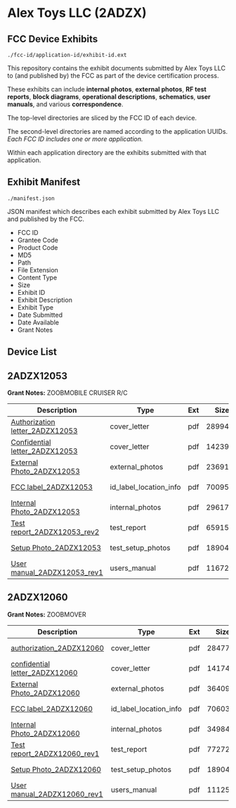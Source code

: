 # Alex Toys LLC (2ADZX)
## FCC Device Exhibits

```
./fcc-id/application-id/exhibit-id.ext
```

This repository contains the exhibit documents submitted by Alex Toys LLC to (and published by) the FCC as part of the device certification process.

These exhibits can include **internal photos**, **external photos**, **RF test reports**, **block diagrams**, **operational descriptions**, **schematics**, **user manuals**, and various **correspondence**.

The top-level directories are sliced by the FCC ID of each device.

The second-level directories are named according to the application UUIDs. *Each FCC ID includes one or more application.*

Within each application directory are the exhibits submitted with that application. 

## Exhibit Manifest

```
./manifest.json
```

JSON manifest which describes each exhibit submitted by Alex Toys LLC and published by the FCC.

- FCC ID
- Grantee Code
- Product Code
- MD5
- Path
- File Extension
- Content Type
- Size
- Exhibit ID
- Exhibit Description
- Exhibit Type
- Date Submitted
- Date Available
- Grant Notes

## Device List
## 2ADZX12053
**Grant Notes:** ZOOBMOBILE CRUISER R/C

| Description | Type | Ext | Size | Submitted | Available |
| ----------- | ---- | --- | ---- | --------- | --------- |
| [Authorization letter_2ADZX12053](2ADZX12053/73b637e2fd22875ace4946607e067604/2619073.pdf) | cover_letter | pdf | 289945 | 2015-05-19 | 2015-05-21 |
| [Confidential letter_2ADZX12053](2ADZX12053/73b637e2fd22875ace4946607e067604/2619074.pdf) | cover_letter | pdf | 142395 | 2015-05-19 | 2015-05-21 |
| [External Photo_2ADZX12053](2ADZX12053/73b637e2fd22875ace4946607e067604/2619075.pdf) | external_photos | pdf | 236912 | 2015-05-19 | 2015-05-21 |
| [FCC label_2ADZX12053](2ADZX12053/73b637e2fd22875ace4946607e067604/2619077.pdf) | id_label_location_info | pdf | 700953 | 2015-05-19 | 2015-05-21 |
| [Internal Photo_2ADZX12053](2ADZX12053/73b637e2fd22875ace4946607e067604/2619076.pdf) | internal_photos | pdf | 296174 | 2015-05-19 | 2015-05-21 |
| [Test report_2ADZX12053_rev2](2ADZX12053/73b637e2fd22875ace4946607e067604/2619080.pdf) | test_report | pdf | 659158 | 2015-05-19 | 2015-05-21 |
| [Setup Photo_2ADZX12053](2ADZX12053/73b637e2fd22875ace4946607e067604/2619081.pdf) | test_setup_photos | pdf | 189045 | 2015-05-19 | 2015-05-21 |
| [User manual_2ADZX12053_rev1](2ADZX12053/73b637e2fd22875ace4946607e067604/2619082.pdf) | users_manual | pdf | 1167217 | 2015-05-19 | 2015-05-21 |
## 2ADZX12060
**Grant Notes:** ZOOBMOVER

| Description | Type | Ext | Size | Submitted | Available |
| ----------- | ---- | --- | ---- | --------- | --------- |
| [authorization_2ADZX12060](2ADZX12060/b173974948566fac2d5a7b3b5f1b98c7/2616908.pdf) | cover_letter | pdf | 284779 | 2015-05-18 | 2015-05-21 |
| [confidential letter_2ADZX12060](2ADZX12060/b173974948566fac2d5a7b3b5f1b98c7/2616909.pdf) | cover_letter | pdf | 141748 | 2015-05-18 | 2015-05-21 |
| [External Photo_2ADZX12060](2ADZX12060/b173974948566fac2d5a7b3b5f1b98c7/2616910.pdf) | external_photos | pdf | 364094 | 2015-05-18 | 2015-05-21 |
| [FCC label_2ADZX12060](2ADZX12060/b173974948566fac2d5a7b3b5f1b98c7/2616912.pdf) | id_label_location_info | pdf | 706035 | 2015-05-18 | 2015-05-21 |
| [Internal Photo_2ADZX12060](2ADZX12060/b173974948566fac2d5a7b3b5f1b98c7/2616911.pdf) | internal_photos | pdf | 349847 | 2015-05-18 | 2015-05-21 |
| [Test report_2ADZX12060_rev1](2ADZX12060/b173974948566fac2d5a7b3b5f1b98c7/2616915.pdf) | test_report | pdf | 772727 | 2015-05-18 | 2015-05-21 |
| [Setup Photo_2ADZX12060](2ADZX12060/b173974948566fac2d5a7b3b5f1b98c7/2616916.pdf) | test_setup_photos | pdf | 189042 | 2015-05-18 | 2015-05-21 |
| [User manual_2ADZX12060_rev1](2ADZX12060/b173974948566fac2d5a7b3b5f1b98c7/2616917.pdf) | users_manual | pdf | 1112593 | 2015-05-18 | 2015-05-21 |
